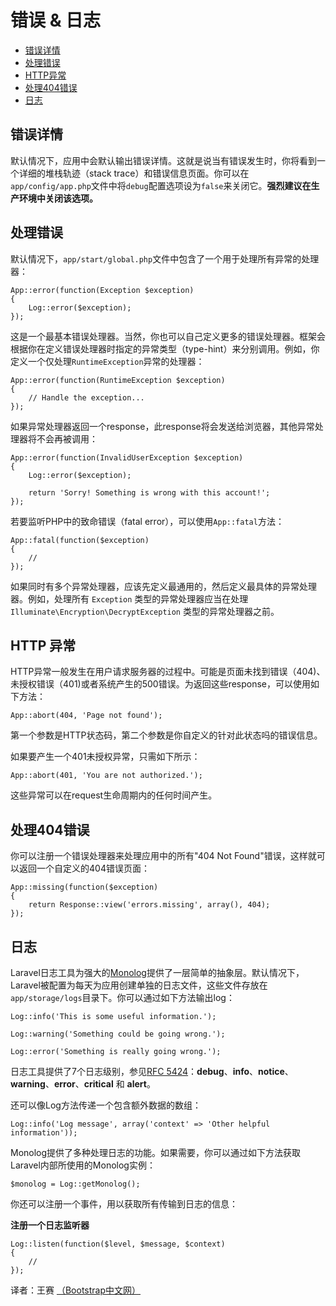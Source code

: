 # 错误 & 日志

- [错误详情](#error-detail)
- [处理错误](#handling-errors)
- [HTTP异常](#http-exceptions)
- [处理404错误](#handling-404-errors)
- [日志](#logging)

<a name="error-detail"></a>
## 错误详情

默认情况下，应用中会默认输出错误详情。这就是说当有错误发生时，你将看到一个详细的堆栈轨迹（stack trace）和错误信息页面。你可以在`app/config/app.php`文件中将`debug`配置选项设为`false`来关闭它。**强烈建议在生产环境中关闭该选项。**

<a name="handling-errors"></a>
## 处理错误

默认情况下，`app/start/global.php`文件中包含了一个用于处理所有异常的处理器：

	App::error(function(Exception $exception)
	{
		Log::error($exception);
	});

这是一个最基本错误处理器。当然，你也可以自己定义更多的错误处理器。框架会根据你在定义错误处理器时指定的异常类型（type-hint）来分别调用。例如，你定义一个仅处理`RuntimeException`异常的处理器：

	App::error(function(RuntimeException $exception)
	{
		// Handle the exception...
	});

如果异常处理器返回一个response，此response将会发送给浏览器，其他异常处理器将不会再被调用：

	App::error(function(InvalidUserException $exception)
	{
		Log::error($exception);

		return 'Sorry! Something is wrong with this account!';
	});

若要监听PHP中的致命错误（fatal error），可以使用`App::fatal`方法：

	App::fatal(function($exception)
	{
		//
	});

如果同时有多个异常处理器，应该先定义最通用的，然后定义最具体的异常处理器。例如，处理所有 `Exception` 类型的异常处理器应当在处理 `Illuminate\Encryption\DecryptException` 类型的异常处理器之前。

<a name="http-exceptions"></a>
## HTTP 异常

HTTP异常一般发生在用户请求服务器的过程中。可能是页面未找到错误（404)、未授权错误（401)或者系统产生的500错误。为返回这些response，可以使用如下方法：

	App::abort(404, 'Page not found');

第一个参数是HTTP状态码，第二个参数是你自定义的针对此状态吗的错误信息。

如果要产生一个401未授权异常，只需如下所示：

	App::abort(401, 'You are not authorized.');

这些异常可以在request生命周期内的任何时间产生。

<a name="handling-404-errors"></a>
## 处理404错误

你可以注册一个错误处理器来处理应用中的所有"404 Not Found"错误，这样就可以返回一个自定义的404错误页面：

	App::missing(function($exception)
	{
		return Response::view('errors.missing', array(), 404);
	});

<a name="logging"></a>
## 日志

Laravel日志工具为强大的[Monolog](http://github.com/seldaek/monolog)提供了一层简单的抽象层。默认情况下，Laravel被配置为每天为应用创建单独的日志文件，这些文件存放在`app/storage/logs`目录下。你可以通过如下方法输出log：

	Log::info('This is some useful information.');

	Log::warning('Something could be going wrong.');

	Log::error('Something is really going wrong.');

日志工具提供了7个日志级别，参见[RFC 5424](http://tools.ietf.org/html/rfc5424)：**debug**、**info**、**notice**、**warning**、**error**、**critical** 和 **alert**。

还可以像Log方法传递一个包含额外数据的数组：

	Log::info('Log message', array('context' => 'Other helpful information'));

Monolog提供了多种处理日志的功能。如果需要，你可以通过如下方法获取Laravel内部所使用的Monolog实例：

	$monolog = Log::getMonolog();

你还可以注册一个事件，用以获取所有传输到日志的信息：

**注册一个日志监听器**

	Log::listen(function($level, $message, $context)
	{
		//
	});

译者：王赛  [（Bootstrap中文网）](http://www.bootcss.com)
